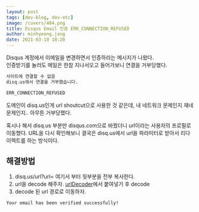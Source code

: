 ```yaml
---
layout: post
tags: [dev-blog, dev-etc]
image: /covers/404.png
title: Disqus Email 인증 ERR_CONNECTION_REFUSED
author: minhyeong.jang
date: 2021-03-10 18:20
---
```


Disqus 계정에서 이메일을 변경하면서 인증하라는 메시지가 나왔다.  
인증받기를 눌러도 메일은 한참 지나서오고 들어가보니 연결을 거부당했다.

```bash
사이트에 연결할 수 없음
disq.us에서 연결을 거부했습니다.

ERR_CONNECTION_REFUSED
```

도메인이 disq.us인게 url shoutcut으로 사용한 것 같은데, 내 네트워크 문제인지 쟤네 문제인지.. 아무튼 거부당했다.

혹시나 해서 disq.us 부분만 disqus.com으로 바꿨더니 url이라는 사용자의 프로필로 이동했다.
URL을 다시 확인해보니 결국은 disq.us에서 url을 파라미터로 받아서 리다이렉트를 하는 방식이다.

## 해결방법

1. disq.us/url?url= 여기서 부터 뒷부분을 전부 복사한다.
2. url을 decode 해주자. [urlDecoder](https://meyerweb.com/eric/tools/dencoder/)에서 붙여넣기 후 decode
3. decode 된 url 경로로 이동하자.

`Your email has been verified successfully!`
